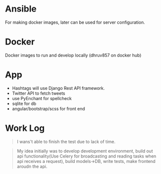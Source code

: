 # Ansible
For making docker images, later can be used for server configuration.

# Docker
Docker images to run and develop locally (dhruv857 on docker hub)

# App
- Hashtags will use Django Rest API framework.
- Twitter API to fetch tweets
- use PyEnchant for spellcheck
- sqlite for db
- angular/bootstrap/scss for front end

# Work Log
> I wans't able to finish the test due to lack of time.

> My idea initially was to develop development environment, build out api functionality(Use Celery for broadcasting and reading tasks when api receives a request), build models->DB, write tests, make frontend aroudn the api.
